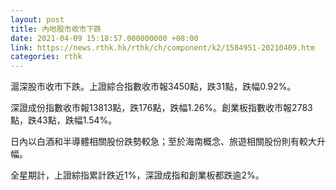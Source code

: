 ```yaml
---
layout: post
title: 內地股市收市下跌
date: 2021-04-09 15:18:57.000000000 +08:00
link: https://news.rthk.hk/rthk/ch/component/k2/1584951-20210409.htm
categories: rthk
---
```


滬深股市收市下跌。上證綜合指數收市報3450點，跌31點，跌幅0.92%。

深證成份指數收市報13813點，跌176點，跌幅1.26%。創業板指數收市報2783點，跌43點，跌幅1.54%。

日內以白酒和半導體相關股份跌勢較急；至於海南概念、旅遊相關股份則有較大升幅。

全星期計，上證綜指累計跌近1%，深證成指和創業板都跌逾2%。
